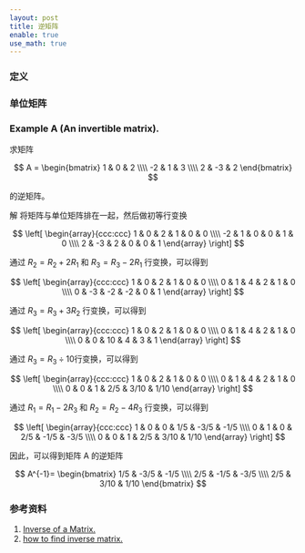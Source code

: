 ```yaml
---
layout: post
title: 逆矩阵
enable: true
use_math: true
---
```


### 定义

### 单位矩阵

### Example A (An invertible matrix).

求矩阵

$$
A =
\begin{bmatrix}
  1 & 0 & 2 \\\\
  -2 & 1 & 3 \\\\
  2 & -3 & 2
\end{bmatrix}
$$

的逆矩阵。

解
将矩阵与单位矩阵排在一起，然后做初等行变换

$$
\left[
    \begin{array}{ccc:ccc}
        1 & 0 & 2 & 1 & 0 & 0 \\\\
        -2 & 1 & 0 & 0 & 1 & 0 \\\\
        2 & -3 & 2 & 0 & 0 & 1
    \end{array}
\right]
$$

通过 $R_{2}=R_{2} + 2R_{1}$ 和 $R_{3}=R_{3}-2R_{1}$ 行变换，可以得到

$$
\left[
    \begin{array}{ccc:ccc}
        1 & 0 & 2 & 1 & 0 & 0 \\\\
        0 & 1 & 4 & 2 & 1 & 0 \\\\
        0 & -3 & -2 & -2 & 0 & 1
    \end{array}
\right]
$$

通过 $R_{3}=R_{3} + 3R_{2}$ 行变换，可以得到

$$
\left[
    \begin{array}{ccc:ccc}
        1 & 0 & 2 & 1 & 0 & 0 \\\\
        0 & 1 & 4 & 2 & 1 & 0 \\\\
        0 & 0 & 10 & 4 & 3 & 1
    \end{array}
\right]
$$

通过 $R_{3}=R_{3}÷10$行变换，可以得到

$$
\left[
    \begin{array}{ccc:ccc}
        1 & 0 & 2 & 1 & 0 & 0 \\\\
        0 & 1 & 4 & 2 & 1 & 0 \\\\
        0 & 0 & 1 & 2/5 & 3/10 & 1/10
    \end{array}
\right]
$$

通过 $R_{1} = R_{1} - 2R_{3}$ 和 $R_{2} = R_{2} - 4R_{3}$ 行变换，可以得到

$$
\left[
    \begin{array}{ccc:ccc}
        1 & 0 & 0 & 1/5 & -3/5 & -1/5 \\\\
        0 & 1 & 0 & 2/5 & -1/5 & -3/5 \\\\
        0 & 0 & 1 & 2/5 & 3/10 & 1/10
    \end{array}
\right]
$$

因此，可以得到矩阵 A 的逆矩阵

$$
A^{-1}=
    \begin{bmatrix}
        1/5 & -3/5 & -1/5 \\\\
        2/5 & -1/5 & -3/5 \\\\
        2/5 & 3/10 & 1/10
    \end{bmatrix}
$$

### 参考资料

1. [Inverse of a Matrix.](https://www.mathsisfun.com/algebra/matrix-inverse.html)
2. [how to find inverse matrix.](https://www.q-math.com/?p=2056)

